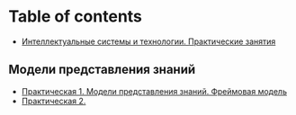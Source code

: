 # Table of contents

* [Интеллектуальные системы и технологии. Практические занятия](README.md)

## Модели представления знаний

* [Практическая 1. Модели представления знаний. Фреймовая модель](modeli-predstavleniya-znanii/prakticheskaya-1.-modeli-predstavleniya-znanii.-freimovaya-model.md)
* [Практическая 2.](modeli-predstavleniya-znanii/prakticheskaya-2..md)

